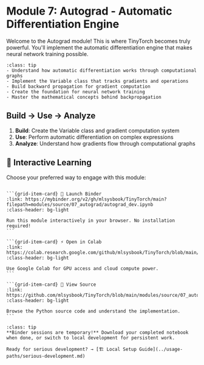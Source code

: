# Module 7: Autograd - Automatic Differentiation Engine

Welcome to the Autograd module! This is where TinyTorch becomes truly powerful. You'll implement the automatic differentiation engine that makes neural network training possible.

```{admonition} 🎯 Learning Goals
:class: tip
- Understand how automatic differentiation works through computational graphs
- Implement the Variable class that tracks gradients and operations
- Build backward propagation for gradient computation
- Create the foundation for neural network training
- Master the mathematical concepts behind backpropagation
```


## Build → Use → Analyze
1. **Build**: Create the Variable class and gradient computation system
2. **Use**: Perform automatic differentiation on complex expressions
3. **Analyze**: Understand how gradients flow through computational graphs
## 🚀 Interactive Learning

Choose your preferred way to engage with this module:

````{grid} 1 2 3 3

```{grid-item-card} 🚀 Launch Binder
:link: https://mybinder.org/v2/gh/mlsysbook/TinyTorch/main?filepath=modules/source/07_autograd/autograd_dev.ipynb
:class-header: bg-light

Run this module interactively in your browser. No installation required!
```

```{grid-item-card} ⚡ Open in Colab  
:link: https://colab.research.google.com/github/mlsysbook/TinyTorch/blob/main/modules/source/07_autograd/autograd_dev.ipynb
:class-header: bg-light

Use Google Colab for GPU access and cloud compute power.
```

```{grid-item-card} 📖 View Source
:link: https://github.com/mlsysbook/TinyTorch/blob/main/modules/source/07_autograd/autograd_dev.py
:class-header: bg-light

Browse the Python source code and understand the implementation.
```

````

```{admonition} 💾 Save Your Progress
:class: tip
**Binder sessions are temporary!** Download your completed notebook when done, or switch to local development for persistent work.

Ready for serious development? → [🏗️ Local Setup Guide](../usage-paths/serious-development.md)
```

